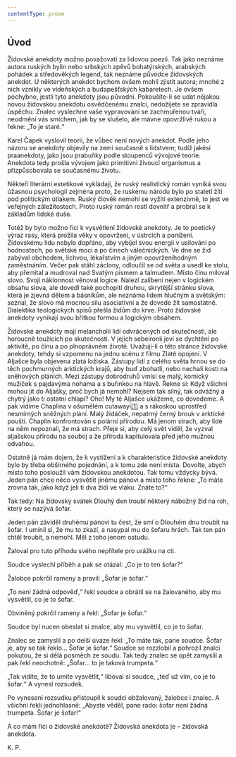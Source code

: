 ```yaml
---
contentType: prose
---
```


## Úvod

Židovské anekdoty možno považovati za lidovou poezii. Tak jako neznáme autora ruských bylin nebo srbských zpěvů bohatýrských, arabských pohádek a středověkých legend, tak neznáme původce židovských anekdot. U některých anekdot bychom ovšem mohli zjistit autora; mnohé z nich vznikly ve vídeňských a budapešťských kabaretech. Je ovšem pochybno, jestli tyto anekdoty jsou původní. Pokoušíte-li se udat nějakou novou židovskou anekdotu osvědčenému znalci, nedožijete se zpravidla úspěchu. Znalec vyslechne vaše vypravování se zachmuřenou tváří, neodmění vás smíchem, jak by se slušelo, ale mávne opovržlivě rukou a řekne: „To je staré.“

Karel Čapek vyslovil teorii, že vůbec není nových anekdot. Podle jeho názoru se anekdoty objevily na zemi současně s lidstvem; tudíž jakési praanekdoty, jako jsou prabuňky podle stoupenců vývojové teorie. Anekdota tedy prošla vývojem jako primitivní živoucí organismus a přizpůsobovala se současnému životu.

Někteří literární estetikové vykládají, že ruský realistický román vyniká svou úžasnou psychologií zejména proto, že ruskému národu bylo po staletí žíti pod politickým útlakem. Ruský člověk nemohl se vyžíti extenzivně, to jest ve veřejných záležitostech. Proto ruský román rostl dovnitř a probral se k základům lidské duše.

Totéž by bylo možno říci k vysvětlení židovské anekdoty. Je to poetický výraz rasy, která prožila věky v opovržení, v ústrcích a ponížení. Židovskému lidu nebylo dopřáno, aby vybíjel svou energii v usilování po hodnostech, po světské moci a po činech válečnických. Ve dne se žid zabýval obchodem, lichvou, lékařstvím a jiným opovrženíhodným zaměstnáním. Večer pak stáhl záclony, odloučil se od světa a usedl ke stolu, aby přemítal a mudroval nad Svatým písmem a talmudem. Místo činu miloval slovo. Svoji náklonnost věnoval logice. Nalezl zalíbení nejen v logickém obsahu slova, ale dovedl také pochopiti druhou, skrytější stránku slova, která je zjevná dětem a básníkům, ale neznáma lidem hlučným a světským: seznal, že slovo má mocnou sílu asociativní a že dovede žít samostatně. Dialektika teologických spisů přešla židům do krve. Proto židovské anekdoty vynikají svou břitkou formou a logickým obsahem.

Židovské anekdoty mají melancholii lidí odvrácených od skutečnosti, ale horoucně toužících po skutečnosti. V jejich sebeironii jeví se dychtění po aktivitě, po činu a po plnoprávném životě. Uvažuji-li o této stránce židovské anekdoty, tehdy si vzpomenu na jednu scénu z filmu Zlaté opojení. V Aljašce byla objevena zlatá ložiska. Zástupy lidí z celého světa hrnou se do těch pochmurných arktických krajů, aby buď zbohatli, nebo nechali kosti na sněhových pláních. Mezi zástupy dobrodruhů vmísí se malý, komický mužíček s pajdavýma nohama a s buřinkou na hlavě. Řekne si: Když všichni mohou jít do Aljašky, proč bych já nemohl? Nejsem tak silný, tak odvážný a chytrý jako ti ostatní chlapi? Oho! My té Aljašce ukážeme, co dovedeme. A pak vidíme Chaplina v ošumělém cutawayi[\[1\]](./resources/undefined) a s rákoskou uprostřed nesmírných sněžných plání. Malý židáček, nepatrný černý brouk v arktické poušti. Chaplin konfrontován s polární přírodou. Má jenom strach, aby lidé na něm nepoznali, že má strach. Přeje si, aby celý svět viděl, že vyzval aljašskou přírodu na souboj a že příroda kapitulovala před jeho mužnou odvahou.

Ostatně já mám dojem, že k vystižení a k charakteristice židovské anekdoty bylo by třeba obšírného pojednání, a k tomu zde není místa. Dovolte, abych místo toho posloužil vám židovskou anekdotou. Tak tomu vždycky bývá. Jeden pán chce něco vysvětlit jinému pánovi a místo toho řekne: „To máte zrovna tak, jako když jeli ti dva židi ve vlaku. Znáte to?“

Tak tedy: Na židovský svátek Dlouhý den troubí některý nábožný žid na roh, který se nazývá šofar.

Jeden pán záviděl druhému pánovi tu čest, že smí o Dlouhém dnu troubit na šofar. I umínil si, že mu to zkazí, a nasypal mu do šofaru hrách. Tak ten pán chtěl troubit, a nemohl. Měl z toho jenom ostudu.

Žaloval pro tuto příhodu svého nepřítele pro urážku na cti.

Soudce vyslechl příběh a pak se otázal: „Co je to ten šofar?“

Žalobce pokrčil rameny a pravil: „Šofar je šofar.“

„To není žádná odpověď,“ řekl soudce a obrátil se na žalovaného, aby mu vysvětlil, co je to šofar.

Obviněný pokrčil rameny a řekl: „Šofar je šofar.“

Soudce byl nucen obeslat si znalce, aby mu vysvětlil, co je to šofar.

Znalec se zamyslil a po delší úvaze řekl: „To máte tak, pane soudce. Šofar je, aby se tak řeklo… Šofar je šofar.“ Soudce se rozzlobil a pohrozil znalci pokutou, že si dělá posměch ze soudu. Tak tedy znalec se opět zamyslil a pak řekl neochotně: „Šofar… to je taková trumpeta.“

„Tak vidíte, že to umíte vysvětlit,“ liboval si soudce, „teď už vím, co je to šofar.“ A vynesl rozsudek.

Po vynesení rozsudku přistoupil k soudci obžalovaný, žalobce i znalec. A všichni řekli jednohlasně: „Abyste věděl, pane rado: šofar není žádná trumpeta. Šofar je šofar!“

A co mám říci o židovské anekdotě? Židovská anekdota je – židovská anekdota.

K. P.

